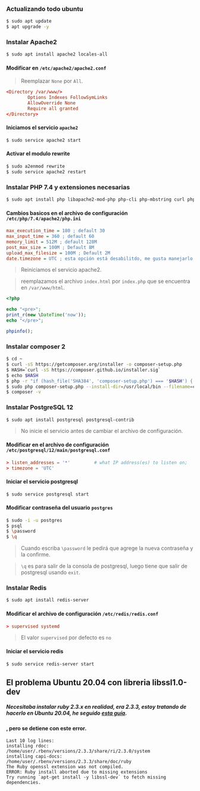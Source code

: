 ### Actualizando todo ubuntu

```bash
$ sudo apt update
$ apt upgrade -y
```

### Instalar Apache2

```bash
$ sudo apt install apache2 locales-all
```
#### Modificar en `/etc/apache2/apache2.conf`

> Reemplazar `None` por `All`.

```conf
<Directory /var/www/>
        Options Indexes FollowSymLinks
        AllowOverride None
        Require all granted
</Directory>
```

#### Iniciamos el servicio `apache2`

```bash
$ sudo service apache2 start
```

#### Activar el modulo rewrite

```bash
$ sudo a2enmod rewrite
$ sudo service apache2 restart
```
### Instalar PHP 7.4 y extensiones necesarias

```bash
$ sudo apt install php libapache2-mod-php php-cli php-mbstring curl php-curl zip unzip php-zip php-xml php-gd php-pgsql
```

#### Cambios basicos en el archivo de configuración `/etc/php/7.4/apache2/php.ini`

```ini
max_execution_time = 180 ; default 30
max_input_time = 360 ; default 60
memory_limit = 512M ; default 128M
post_max_size = 100M ; Default 8M
upload_max_filesize = 100M ; Default 2M
date.timezone = UTC ; esta opción está desabilitdo, me gusta manejarlo en timezone +00
```
> Reiniciamos el servicio apache2.

> reemplazamos el archivo `index.html` por `index.php` que se encuentra en `/var/www/html`.

```php
<?php

echo "<pre>";
print_r(new \DateTime('now'));
echo "</pre>";

phpinfo();
```

### Instalar composer 2

```bash
$ cd ~
$ curl -sS https://getcomposer.org/installer -o composer-setup.php
$ HASH=`curl -sS https://composer.github.io/installer.sig`
$ echo $HASH
$ php -r "if (hash_file('SHA384', 'composer-setup.php') === '$HASH') { echo 'Installer verified'; } else { echo 'Installer corrupt'; unlink('composer-setup.php'); } echo PHP_EOL;"
$ sudo php composer-setup.php --install-dir=/usr/local/bin --filename=composer
$ composer -v
```

### Instalar PostgreSQL 12

```bash
$ sudo apt install postgresql postgresql-contrib
```

> No inicie el servicio antes de cambiar el archivo de configuración.

#### Modificar en el archivo de configuración `/etc/postgresql/12/main/postgresql.conf`

```conf
> listen_addresses = '*'         # what IP address(es) to listen on;
> timezone = 'UTC'
```

#### Iniciar el servicio postgresql

```bash
$ sudo service postgresql start
```

#### Modificar contraseña del usuario `postgres`

```bash
$ sudo -i -u postgres
$ psql
$ \password
$ \q
```
> Cuando escriba `\password` le pedirá que agrege la nueva contraseña y la confirme.

> `\q` es para salir de la consola de postgresql, luego tiene que salir de postgresql usando `exit`.

### Instalar Redis

```bash
$ sudo apt install redis-server
```

#### Modificar el archivo de configuración `/etc/redis/redis.conf`

```conf
> supervised systemd
```

> El valor `supervised` por defecto es `no`

#### Iniciar el servicio redis

```bash
$ sudo service redis-server start
```



## El problema Ubuntu 20.04 con libreria libssl1.0-dev

##### Necesitaba instalar ruby ​​2.3.x en realidad, era 2.3.3, estoy tratando de hacerlo en Ubuntu 20.04, he seguido  [esta guía](https://laravel.com/docs/broadcasting).
#### , pero se detiene con este error.


```
Last 10 log lines:
installing rdoc:              /home/user/.rbenv/versions/2.3.3/share/ri/2.3.0/system
installing capi-docs:         /home/user/.rbenv/versions/2.3.3/share/doc/ruby
The Ruby openssl extension was not compiled.
ERROR: Ruby install aborted due to missing extensions
Try running `apt-get install -y libssl-dev` to fetch missing dependencies.
```



